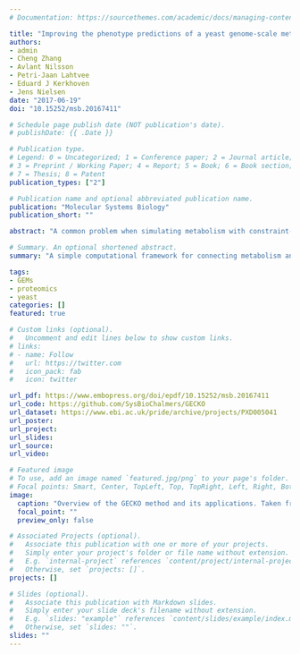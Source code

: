 ```yaml
---
# Documentation: https://sourcethemes.com/academic/docs/managing-content/

title: "Improving the phenotype predictions of a yeast genome-scale metabolic model by incorporating enzymatic constraints"
authors:
- admin
- Cheng Zhang
- Avlant Nilsson
- Petri-Jaan Lahtvee
- Eduard J Kerkhoven
- Jens Nielsen
date: "2017-06-19"
doi: "10.15252/msb.20167411"

# Schedule page publish date (NOT publication's date).
# publishDate: {{ .Date }}

# Publication type.
# Legend: 0 = Uncategorized; 1 = Conference paper; 2 = Journal article;
# 3 = Preprint / Working Paper; 4 = Report; 5 = Book; 6 = Book section;
# 7 = Thesis; 8 = Patent
publication_types: ["2"]

# Publication name and optional abbreviated publication name.
publication: "Molecular Systems Biology"
publication_short: ""

abstract: "A common problem when simulating metabolism with constraint-based modeling is that the user has to define _a priori_ the limitations of consumption, production and/or growth, as otherwise there are no internal constraints in the model that represent a biologically meaningful maximum capacity. This paper introduced GECKO, my flagship project throughout my PhD. GECKO is a computational tool that connects in a straightforward way metabolic fluxes to enzyme levels, imposing intrinsic limitations in metabolism due to the limited intracellular space for enzymes. We tested this approach for _S. cerevisiae_, creating a so-called "enzyme-constrained model" (ecModel) of yeast, and with it we showed that without including any additional constraints we were able to correctly predict cell phisiology under a number of experimental conditions, provide insight into enzyme usage across metabolism, and significantly reduce the inherent variability of flux predictions."

# Summary. An optional shortened abstract.
summary: "A simple computational framework for connecting metabolism and enzyme levels"

tags:
- GEMs
- proteomics
- yeast
categories: []
featured: true

# Custom links (optional).
#   Uncomment and edit lines below to show custom links.
# links:
# - name: Follow
#   url: https://twitter.com
#   icon_pack: fab
#   icon: twitter

url_pdf: https://www.embopress.org/doi/epdf/10.15252/msb.20167411
url_code: https://github.com/SysBioChalmers/GECKO
url_dataset: https://www.ebi.ac.uk/pride/archive/projects/PXD005041
url_poster:
url_project:
url_slides:
url_source:
url_video:

# Featured image
# To use, add an image named `featured.jpg/png` to your page's folder.
# Focal points: Smart, Center, TopLeft, Top, TopRight, Left, Right, BottomLeft, Bottom, BottomRight.
image:
  caption: "Overview of the GECKO method and its applications. Taken from the original publication: https://www.doi.org/10.15252/msb.20167411"
  focal_point: ""
  preview_only: false

# Associated Projects (optional).
#   Associate this publication with one or more of your projects.
#   Simply enter your project's folder or file name without extension.
#   E.g. `internal-project` references `content/project/internal-project/index.md`.
#   Otherwise, set `projects: []`.
projects: []

# Slides (optional).
#   Associate this publication with Markdown slides.
#   Simply enter your slide deck's filename without extension.
#   E.g. `slides: "example"` references `content/slides/example/index.md`.
#   Otherwise, set `slides: ""`.
slides: ""
---
```

